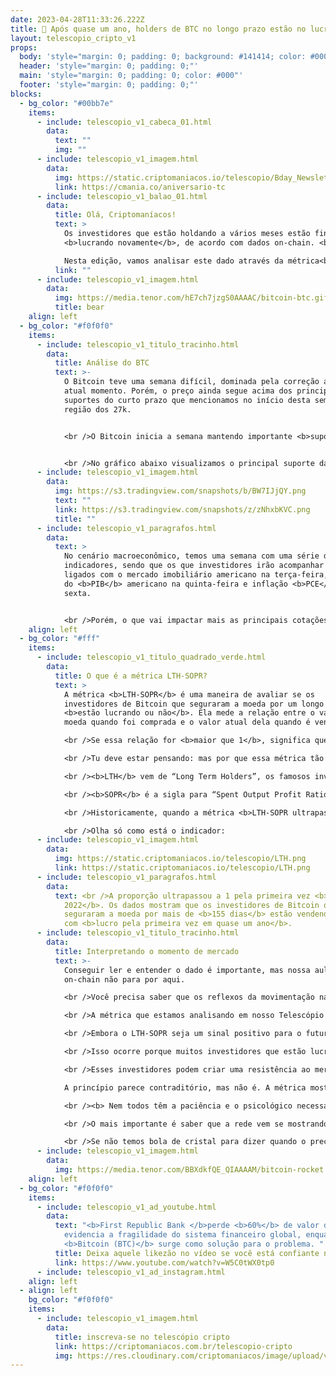 ```yaml
---
date: 2023-04-28T11:33:26.222Z
title: 🤑 Após quase um ano, holders de BTC no longo prazo estão no lucro 🤑
layout: telescopio_cripto_v1
props:
  body: 'style="margin: 0; padding: 0; background: #141414; color: #000"'
  header: 'style="margin: 0; padding: 0;"'
  main: 'style="margin: 0; padding: 0; color: #000"'
  footer: 'style="margin: 0; padding: 0;"'
blocks:
  - bg_color: "#00bb7e"
    items:
      - include: telescopio_v1_cabeca_01.html
        data:
          text: ""
          img: ""
      - include: telescopio_v1_imagem.html
        data:
          img: https://static.criptomaniacos.io/telescopio/Bday_Newsletter.png
          link: https://cmania.co/aniversario-tc
      - include: telescopio_v1_balao_01.html
        data:
          title: Olá, Criptomaníacos!
          text: >
            Os investidores que estão holdando a vários meses estão finalmente
            <b>lucrando novamente</b>, de acordo com dados on-chain. <br />

            Nesta edição, vamos analisar este dado através da métrica<b> LTH-SOPR</b> e entender o que isso muda no mercado!
          link: ""
      - include: telescopio_v1_imagem.html
        data:
          img: https://media.tenor.com/hE7ch7jzgS0AAAAC/bitcoin-btc.gif
          title: bear
    align: left
  - bg_color: "#f0f0f0"
    items:
      - include: telescopio_v1_titulo_tracinho.html
        data:
          title: Análise do BTC
          text: >-
            O Bitcoin teve uma semana difícil, dominada pela correção até o
            atual momento. Porém, o preço ainda segue acima dos principais
            suportes do curto prazo que mencionamos no início desta semana, a
            região dos 27k.


            <br />O Bitcoin inicia a semana mantendo importante <b>suporte</b> da estrutura de alta de médio prazo, após fechar o gráfico semanal com uma baixa de <b>-8,96%</b>. Porém, mesmo com essa correção, o preço ainda mantém o suporte das últimas nove semanas.


            <br />No gráfico abaixo visualizamos o principal suporte da semana marcada com a linha amarela, na casa dos<b> $26.900</b>, sendo que se o preço não segurar aí, podemos esperar por uma correção mais acentuada rumo aos <b>$25.300, $24.000, suportes de médio prazo</b> que estão sinalizados com linhas brancas. 
      - include: telescopio_v1_imagem.html
        data:
          img: https://s3.tradingview.com/snapshots/b/BW7IJjQY.png
          text: ""
          link: https://s3.tradingview.com/snapshots/z/zNhxbKVC.png
          title: ""
      - include: telescopio_v1_paragrafos.html
        data:
          text: >
            No cenário macroeconômico, temos uma semana com uma série de
            indicadores, sendo que os que investidores irão acompanhar estão
            ligados com o mercado imobiliário americano na terça-feira, prévia
            do <b>PIB</b> americano na quinta-feira e inflação <b>PCE</b> na
            sexta. 


            <br />Porém, o que vai impactar mais as principais cotações, vão ser os balanços das principais empresas que compõem o <b>SPX</b>. Serão divulgados os balanços de<b>40% das empresas que compõem o SPX500</b> e isso pode fazer preço, balançando as cotações, já que veremos um norte quanto a saúde financeira das maiores empresas americanas.   
    align: left
  - bg_color: "#fff"
    items:
      - include: telescopio_v1_titulo_quadrado_verde.html
        data:
          title: O que é a métrica LTH-SOPR?
          text: >
            A métrica <b>LTH-SOPR</b> é uma maneira de avaliar se os
            investidores de Bitcoin que seguraram a moeda por um longo período
            <b>estão lucrando ou não</b>. Ela mede a relação entre o valor da
            moeda quando foi comprada e o valor atual dela quando é vendida. 

            <br />Se essa relação for <b>maior que 1</b>, significa que os<b> investidores estão lucrando com a venda da moeda</b>.

            <br />Tu deve estar pensando: mas por que essa métrica tão simples tem esse nome tão estranho?!

            <br /><b>LTH</b> vem de “Long Term Holders”, os famosos investidores de longo prazo.

            <br /><b>SOPR</b> é a sigla para “Spent Output Profit Ratio” que em português significa “Relação de lucro de saída gasta”, ou seja, ela mostra que queremos analisar se houve lucro ou prejuízo entre estes investidores.

            <br />Historicamente, quando a métrica <b>LTH-SOPR ultrapassa 1, é um sinal de que uma grande alta de mercado pode estar chegando</b>.

            <br />Olha só como está o indicador:
      - include: telescopio_v1_imagem.html
        data:
          img: https://static.criptomaniacos.io/telescopio/LTH.png
          link: https://static.criptomaniacos.io/telescopio/LTH.png
      - include: telescopio_v1_paragrafos.html
        data:
          text: <br />A proporção ultrapassou a 1 pela primeira vez <b>desde maio de
            2022</b>. Os dados mostram que os investidores de Bitcoin que
            seguraram a moeda por mais de <b>155 dias</b> estão vendendo a moeda
            com <b>lucro pela primeira vez em quase um ano</b>.
      - include: telescopio_v1_titulo_tracinho.html
        data:
          title: Interpretando o momento de mercado
          text: >-
            Conseguir ler e entender o dado é importante, mas nossa aula
            on-chain não para por aqui. 

            <br />Você precisa saber que os reflexos da movimentação na rede <b>nem sempre aparecem de forma instantânea</b> no preço.

            <br />A métrica que estamos analisando em nosso Telescópio é um bom exemplo disso. 

            <br />Embora o LTH-SOPR seja um sinal positivo para o futuro do Bitcoin e sinalize um <b>mercado de alta se preparando</b>, ela pode ter um <b>impacto negativo no curtíssimo e curto prazo</b>. Interessante, né?

            <br />Isso ocorre porque muitos investidores que estão lucrando agora são aqueles que compraram Bitcoin durante o último mercado em alta e estão vendo a sua <b>primeira janela em meses para realizar algum lucrinho</b>. Pode ser tentador, não?

            <br />Esses investidores podem criar uma resistência ao mercado em recuperação, <b>retardando o aumento do preço do Bitcoin</b>.

            A princípio parece contraditório, mas não é. A métrica mostra o momento altista se formando. E é natural que os <b> mãos de alface</b> saiam do mercado no primeiro lucro que virem, certo?

            <br /><b> Nem todos têm a paciência e o psicológico necessários para esperar as boas oportunidades.</b> 

            <br />O mais importante é saber que a rede vem se mostrando <b> forte</b> , os dados criando mais <b> consistência</b> . 

            <br />Se não temos bola de cristal para dizer quando o preço vai montar num foguete rumo à lua, ao menos podemos verificar de <b> forma científica</b>  que já estamos com o tanque cheio e os motores sendo ligados! 🚀 
      - include: telescopio_v1_imagem.html
        data:
          img: https://media.tenor.com/BBXdkfQE_QIAAAAM/bitcoin-rocket.gif
    align: left
  - bg_color: "#f0f0f0"
    items:
      - include: telescopio_v1_ad_youtube.html
        data:
          text: "<b>First Republic Bank </b>perde <b>60%</b> de valor de mercado e
            evidencia a fragilidade do sistema financeiro global, enquanto o
            <b>Bitcoin (BTC)</b> surge como solução para o problema. "
          title: Deixa aquele likezão no vídeo se você está confiante no BTC!
          link: https://www.youtube.com/watch?v=W5C0tWX0tp0
      - include: telescopio_v1_ad_instagram.html
    align: left
  - align: left
    bg_color: "#f0f0f0"
    items:
      - include: telescopio_v1_imagem.html
        data:
          title: inscreva-se no telescópio cripto
          link: https://criptomaniacos.com.br/telescopio-cripto
          img: https://res.cloudinary.com/criptomaniacos/image/upload/v1662133224/telescopio/inscreva-se-telescopio.png
---
```

